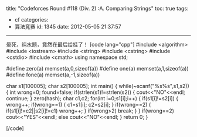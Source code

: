 title: "Codeforces Round #118 (Div. 2) :A. Comparing Strings"
toc: true
tags:
  - cf
categories:
  - 算法竞赛
id: 1345
date: 2012-05-05 21:37:57
---

晕死，纯水题，竟然在最后给挂了！
[code lang="cpp"]
#include &lt;algorithm&gt;
#include &lt;iostream&gt;
#include &lt;string&gt;
#include &lt;cstring&gt;
#include &lt;cstdio&gt;
#include &lt;cmath&gt;
using namespace std;

#define zero(a) memset(a,0,sizeof(a))
#define one(a) memset(a,1,sizeof(a))
#define fone(a) memset(a,-1,sizeof(a))

char s1[100005];
char s2[100005];
int main()
{
	while(~scanf(&quot;%s%s&quot;,s1,s2))
	{
		int wrong=0;
		found=false;
		if(strlen(s1)!=strlen(s2))
		{
			cout&lt;&lt;&quot;NO&quot;&lt;&lt;endl;
			continue;
		}
		zero(hash);
		char c1,c2;
		for(int i=0;s1[i];i++)
		{
			if(s1[i]!=s2[i])
			{
				wrong++;
				if(wrong==1)
				{
					c1=s1[i];
					c2=s2[i];
				}
				if(wrong==2)
				{
					if(s1[i]!=c2||s2[i]!=c1)
						wrong++;
				}
				if(wrong&gt;2)
					break;
			}
		}
		if(wrong==2)
			cout&lt;&lt;&quot;YES&quot;&lt;&lt;endl;
		else
			cout&lt;&lt;&quot;NO&quot;&lt;&lt;endl;
	}
    return 0;
}

[/code]